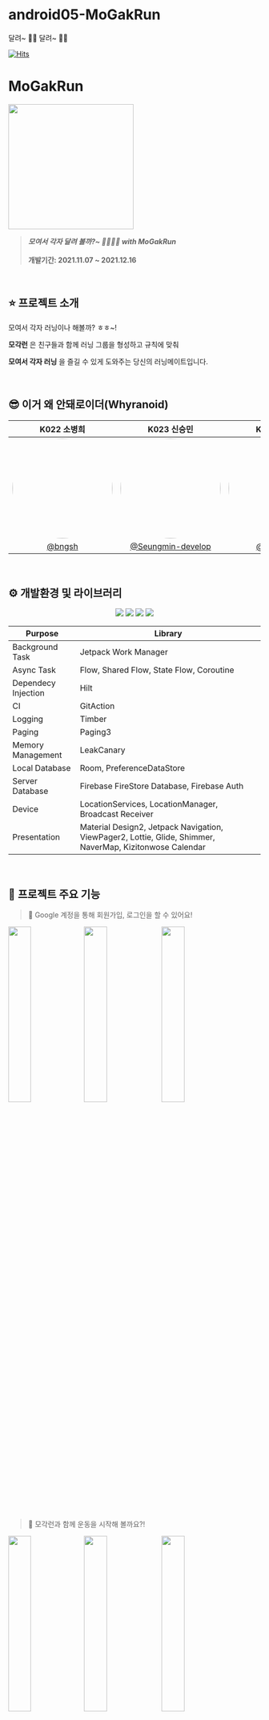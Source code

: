 # android05-MoGakRun
달려~ 🏃‍♀️ 달려~ 🏃‍♂️ 

[![Hits](https://hits.seeyoufarm.com/api/count/incr/badge.svg?url=https%3A%2F%2Fgithub.com%2Fboostcampwm-2022%2Fandroid05-MoGakRun&count_bg=%239CBF87&title_bg=%23555555&icon=&icon_color=%23E7E7E7&title=hits&edge_flat=false)](https://hits.seeyoufarm.com)



# MoGakRun
<img height="250" src="https://user-images.githubusercontent.com/65655825/204984450-cd7aa396-edd6-4d6c-9a72-3ac9253e9675.png"></img>
> **_모여서 각자 달려 볼까?~ 🏃‍♂️🏃‍♀️ with MoGakRun_** <br/><br/>
> **개발기간: 2021.11.07 ~ 2021.12.16**

<br/>

## ⭐️ 프로젝트 소개

모여서 각자 러닝이나 해볼까? ㅎㅎ~!

__모각런__ 은 친구들과 함께 러닝 그룹을 형성하고 규칙에 맞춰 

__모여서 각자 러닝__ 을 즐길 수 있게 도와주는 당신의 러닝메이트입니다.  

<br/>

## 😎 이거 왜 안돼로이더(Whyranoid) 

|K022 소병희|K023 신승민|K046 전현수|K051 주용한|
|:-:|:-:|:-:|:-:|
|<img src="https://user-images.githubusercontent.com/65655825/204984450-cd7aa396-edd6-4d6c-9a72-3ac9253e9675.png" width=200 style="border-radius:100%" >|<img src="https://user-images.githubusercontent.com/65655825/204984450-cd7aa396-edd6-4d6c-9a72-3ac9253e9675.png" width=200 style="border-radius:100%" >|<img src="https://user-images.githubusercontent.com/65655825/204988296-fc8e10b8-aabf-485c-9c6a-73346c09910a.jpg" width=200 style="border-radius:100%" >|<img src="https://user-images.githubusercontent.com/65655825/204987646-91eb987b-1a66-4f39-b4f4-0aae6a2b9368.png" width=200 style="border-radius:100%" >|
|[@bngsh](https://github.com/bngsh)|[@Seungmin-develop](https://github.com/Seungmin-develop)|[@soopeach](https://github.com/soopeach)|[@yonghanJu](https://github.com/yonghanJu)|


<br/>

## ⚙️ 개발환경 및 라이브러리 

<p align="center">
  <img src="https://img.shields.io/badge/Kotlin-1.9.0-yellowgreen?logo=kotlin"/>
  <img src="https://img.shields.io/badge/Dolphin | -2021.3.1-blue?logo=Android+Studio"/>
  <img src="https://img.shields.io/badge/targetSdk-33-green?logo=Android"/>
  <img src="https://img.shields.io/badge/minSdk-23-green?logo=Android"/>
</p>

 | Purpose                                                   | Library                                                   |
| ------------------------------------------------------------ | ------------------------------------------------------- |
| Background Task | Jetpack Work Manager  |
| Async Task | Flow, Shared Flow, State Flow, Coroutine |
| Dependecy Injection | Hilt |
| CI | GitAction |
| Logging | Timber |
| Paging | Paging3 |
| Memory Management  | LeakCanary |
| Local Database | Room, PreferenceDataStore |
| Server Database | Firebase FireStore Database, Firebase Auth |
| Device | LocationServices, LocationManager, Broadcast Receiver |
| Presentation | Material Design2, Jetpack Navigation, ViewPager2, Lottie, Glide, Shimmer, NaverMap, Kizitonwose Calendar |

<br>

## 📁 프로젝트 주요 기능 

> 🔑 Google 계정을 통해 회원가입, 로그인을 할 수 있어요!

<img src="https://user-images.githubusercontent.com/65655825/204984450-cd7aa396-edd6-4d6c-9a72-3ac9253e9675.png" width=30%><img src="https://user-images.githubusercontent.com/65655825/204984450-cd7aa396-edd6-4d6c-9a72-3ac9253e9675.png" width=30%>
<img src="https://user-images.githubusercontent.com/65655825/204984450-cd7aa396-edd6-4d6c-9a72-3ac9253e9675.png" width=30%>

> 🏃 모각런과 함께 운동을 시작해 볼까요?!

<img src="https://user-images.githubusercontent.com/65655825/204984450-cd7aa396-edd6-4d6c-9a72-3ac9253e9675.png" width=30%><img src="https://user-images.githubusercontent.com/65655825/204984450-cd7aa396-edd6-4d6c-9a72-3ac9253e9675.png" width=30%>
<img src="https://user-images.githubusercontent.com/65655825/204984450-cd7aa396-edd6-4d6c-9a72-3ac9253e9675.png" width=30%>
<img src="https://user-images.githubusercontent.com/65655825/204984450-cd7aa396-edd6-4d6c-9a72-3ac9253e9675.png" width=30%><img src="https://user-images.githubusercontent.com/65655825/204984450-cd7aa396-edd6-4d6c-9a72-3ac9253e9675.png" width=30%>
<img src="https://user-images.githubusercontent.com/65655825/204984450-cd7aa396-edd6-4d6c-9a72-3ac9253e9675.png" width=30%>

> 👍 나의 운동 기록을 친구들에게 자랑해보세요!

<img src="https://user-images.githubusercontent.com/65655825/204984450-cd7aa396-edd6-4d6c-9a72-3ac9253e9675.png" width=30%><img src="https://user-images.githubusercontent.com/65655825/204984450-cd7aa396-edd6-4d6c-9a72-3ac9253e9675.png" width=30%>
<img src="https://user-images.githubusercontent.com/65655825/204984450-cd7aa396-edd6-4d6c-9a72-3ac9253e9675.png" width=30%>

> 🙌 그룹원들과 모여서 각자 달려보는건 어떨까요?

<img src="https://user-images.githubusercontent.com/65655825/204984450-cd7aa396-edd6-4d6c-9a72-3ac9253e9675.png" width=23%><img src="https://user-images.githubusercontent.com/65655825/204984450-cd7aa396-edd6-4d6c-9a72-3ac9253e9675.png" width=23%>
<img src="https://user-images.githubusercontent.com/65655825/204984450-cd7aa396-edd6-4d6c-9a72-3ac9253e9675.png" width=23%><img src="https://user-images.githubusercontent.com/65655825/204984450-cd7aa396-edd6-4d6c-9a72-3ac9253e9675.png" width=23%>

> 😊 나의 운동 기록들을 한눈에 살펴보아요

<img src="https://user-images.githubusercontent.com/65655825/204984450-cd7aa396-edd6-4d6c-9a72-3ac9253e9675.png" width=30%><img src="https://user-images.githubusercontent.com/65655825/204984450-cd7aa396-edd6-4d6c-9a72-3ac9253e9675.png" width=30%>

<br/>
<br/>

## 기술적 도전들

### 캘린더를 원하는 형태로 커스텀하고 모듈 라이브러리화 시켜보기!

- 마이런 탭에서 캘린더 뷰를 통해 나의 운동 기록을 한 눈에 보여줍니다. 이때 캘린더에게 요했던 기능들을 커스텀하고 라이브러리화 및 배포를 통해 다른 프로젝트에서 재사용이 가능하도록 만들었습니다.

<br>

### 엄격한 관심사 분리 및 재사용이 가능한 모듈화 분리

- 위 캘린더뷰와 비슷한 맥락으로 엄격한 관심사 분리를 통해 레이어별, 기능별 모듈을 분리해서 내부 프로젝트 또는 외부에서도 재사용이 가능한 모듈 분리를 위해 노력했습니다.

<br>

### 웨어러블 디바이스와 연동
- 기능별 모듈을 분리하는 이유로는 웨어러블 디바이스에서의 재활용이 있습니다! 러닝 앱인 만큼 웨어러블 디바이스와의 연결을 지원하면 좋겠다고 생각을 했고 그러기 위해서는 공유 가능한 기능별 모듈 분리가 필수적이라고 생각했습니다!

<br>

### 단방향 데이터 흐름을 만들기
- Firebase 제공해주는 여러 API들은 콜백 기반이며 이는 data, domain, presentation 레이어에 걸쳐 단방향 데이터 흐름을 만들기에 힘들고 따라서 가독성이 떨어지고 반응형 프로그래밍 작성이 힘들다고 생각했습니다. 이런 부분들을 개선하기 위해 suspend, flow를 활용해 단방형 데이터 흐름을 만들었습니다.

<br>

### 배포, 유지 보수, Compose로 전환

- 부스트캠프는 "이거 왜 안돼로이더"의 여정의 끝이 아닌 시작입니다.
프로젝트 배포와 유지보수를 목표로하고 있습니다.
서브 브랜치를 통해 WearOS 지원을 위한 코드 분리와 일부 화면 Compose 마이그레이션이 진행 중입니다.

<br>

**[이거 왜 안돼로이더의 개발일지 보러가기!!](https://www.notion.so/6c16bd9841cd452587bf59f96adcaaa4)**
